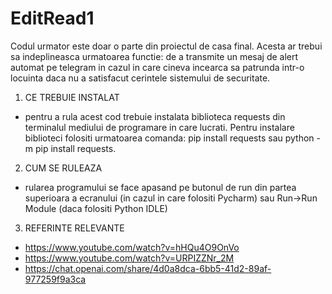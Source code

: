 # EditRead1
Codul urmator este doar o parte din proiectul de casa final. Acesta ar trebui sa indeplineasca urmatoarea functie: de a transmite un mesaj de alert automat pe telegram in cazul in care cineva incearca sa patrunda intr-o locuinta daca nu a satisfacut cerintele sistemului de securitate.
1) CE TREBUIE INSTALAT
 - pentru a rula acest cod trebuie instalata biblioteca requests din terminalul mediului de programare in care lucrati. Pentru instalare biblioteci folositi urmatoarea comanda: pip install requests sau python -m pip install requests.
2) CUM SE RULEAZA
 - rularea programului se face apasand pe butonul de run din partea superioara a ecranului (in cazul in care folositi Pycharm) sau Run->Run Module (daca folositi Python IDLE)
3) REFERINTE RELEVANTE
- https://www.youtube.com/watch?v=hHQu4O9OnVo
- https://www.youtube.com/watch?v=URPIZZNr_2M
- https://chat.openai.com/share/4d0a8dca-6bb5-41d2-89af-977259f9a3ca
    
